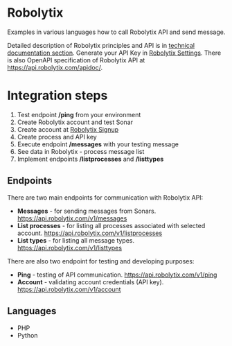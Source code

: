 # Robolytix

Examples in various languages how to call Robolytix API and send message. 

Detailed description of Robolytix principles and API is in [technical documentation section](https://www.robolytix.com/docs/). Generate your API Key in [Robolytix Settings](https://app.robolytix.com/en/admin/). There is also OpenAPI specification of Robolytix API at https://api.robolytix.com/apidoc/.

# Integration steps

1. Test endpoint **/ping** from your environment
2. Create Robolytix account and test Sonar
  1. Create account at [Robolytix Signup](https://app.robolytix.com/en/Signup)
  2. Create process and API key
  3. Execute endpoint **/messages** with your testing message
  4. See data in Robolytix - process message list
3. Implement endpoints **/listprocesses** and **/listtypes** 

## Endpoints

There are two main endpoints for communication with Robolytix API:

* **Messages** - for sending messages from Sonars.
https://api.robolytix.com/v1/messages
* **List processes** - for listing all processes associated with selected account.
https://api.robolytix.com/v1/listprocesses
* **List types** - for listing all message types.
https://api.robolytix.com/v1/listtypes

There are also two endpoint for testing and developing purposes:

* **Ping** - testing of API communication.
https://api.robolytix.com/v1/ping
* **Account** - validating account credentials (API key).
https://api.robolytix.com/v1/account

## Languages

* PHP
* Python
